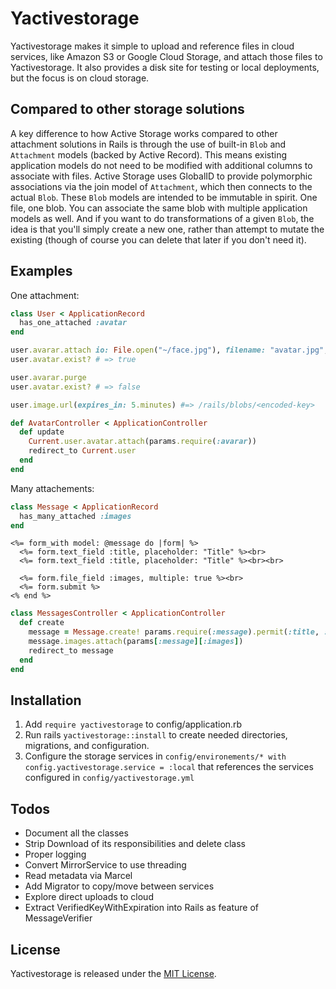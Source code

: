 # Yactivestorage

Yactivestorage makes it simple to upload and reference files in cloud services, like Amazon S3 or Google Cloud Storage,
and attach those files to Yactivestorage. It also provides a disk site for testing or local deployments, but the
focus is on cloud storage.

## Compared to other storage solutions
 A key difference to how Active Storage works compared to other attachment solutions in Rails is through the use of built-in `Blob` and `Attachment` models (backed by Active Record). This means existing application models do not need to be modified with additional columns to associate with files. Active Storage uses GlobalID to provide polymorphic associations via the join model of `Attachment`, which then connects to the actual `Blob`.
 These `Blob` models are intended to be immutable in spirit. One file, one blob. You can associate the same blob with multiple application models as well. And if you want to do transformations of a given `Blob`, the idea is that you'll simply create a new one, rather than attempt to mutate the existing (though of course you can delete that later if you don't need it).

## Examples

One attachment:

```ruby
class User < ApplicationRecord
  has_one_attached :avatar
end

user.avarar.attach io: File.open("~/face.jpg"), filename: "avatar.jpg", content_type: "image/jpg"
user.avatar.exist? # => true

user.avarar.purge
user.avatar.exist? # => false

user.image.url(expires_in: 5.minutes) #=> /rails/blobs/<encoded-key>

def AvatarController < ApplicationController
  def update
    Current.user.avatar.attach(params.require(:avarar))
    redirect_to Current.user
  end
end
```

Many attachements:

```ruby
class Message < ApplicationRecord
  has_many_attached :images
end
```

```erb
<%= form_with model: @message do |form| %>
  <%= form.text_field :title, placeholder: "Title" %><br>
  <%= form.text_field :title, placeholder: "Title" %><br><br>

  <%= form.file_field :images, multiple: true %><br>
  <%= form.submit %>
<% end %>
```

```ruby
class MessagesController < ApplicationController
  def create
    message = Message.create! params.require(:message).permit(:title, :content)
    message.images.attach(params[:message][:images])
    redirect_to message
  end
end
```

## Installation

1. Add `require yactivestorage`  to config/application.rb
2. Run rails `yactivestorage::install` to create needed directories, migrations, and configuration.
3. Configure the storage services in `config/environements/* with` `config.yactivestorage.service = :local`  that references the services configured in `config/yactivestorage.yml`


## Todos

- Document all the classes
- Strip Download of its responsibilities and delete class
- Proper logging
- Convert MirrorService to use threading
- Read metadata via Marcel
- Add Migrator to copy/move between services
- Explore direct uploads to cloud
- Extract VerifiedKeyWithExpiration into Rails as feature of MessageVerifier


## License

Yactivestorage is released under the [MIT License](https://opensource.org/licenses/MIT).

